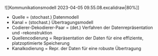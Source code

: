 
![[Kommunikationsmodell 2023-04-05 09.55.08.excalidraw|80%]]

- Quelle = (stochast.) Datenmodell
- Kanal = (stochast.) Übertragungsmodell
- Codierer-Dekodierer-Paar = (det.) Verfahren der Datenrepräsentation und -rekonstruktion
- Quellencodierung = Repräsentation der Daten für eine effiziente, platzoptimierte Speicherung
- Kanalkodierung = Repr. der Daten für eine robuste Übertragung